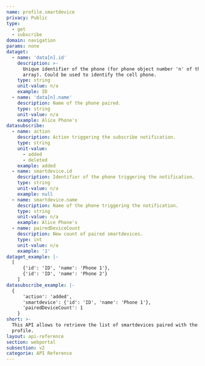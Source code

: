 ```yaml
---
name: profile.smartdevice
privacy: Public
type:
  - get
  - subscribe
domain: navigation
params: none
dataget:
  - name: 'data[n].id'
    description: >-
      Unique identifier of the phone (for phone object number 'n' of the data
      array). Could be used to identify the cell phone.
    type: string
    unit-value: n/a
    example: ID
  - name: 'data[n].name'
    description: Name of the phone paired.
    type: string
    unit-value: n/a
    example: Alice Phone's
datasubscribe:
  - name: action
    description: Action triggering the subscribe notification.
    type: string
    unit-value:
      - added
      - deleted
    example: added
  - name: smartdevice.id
    description: Identifier of the phone triggering the notification.
    type: string
    unit-value: n/a
    example: null
  - name: smartdevice.name
    description: Name of the phone triggering the notification.
    type: string
    unit-value: n/a
    example: Alice Phone's
  - name: pairedDeviceCount
    description: New count of paired smartdevices.
    type: int
    unit-value: n/a
    example: '1'
dataget_example: |-
  [
      {'id': 'ID', 'name': 'Phone 1'}, 
      {'id': 'ID', 'name': 'Phone 2'}
    ]
datasubscribe_example: |-
  {
      'action': 'added',
      'smartdevice': {'id': 'ID', 'name': 'Phone 1'},
      'pairedDeviceCount': 1 
    }
short: >-
  This API allows to retrieve the list of smartdevices paired with the current
  profile.
layout: api-reference
section: webportal
subsection: v2
categorie: API Reference
---
```


